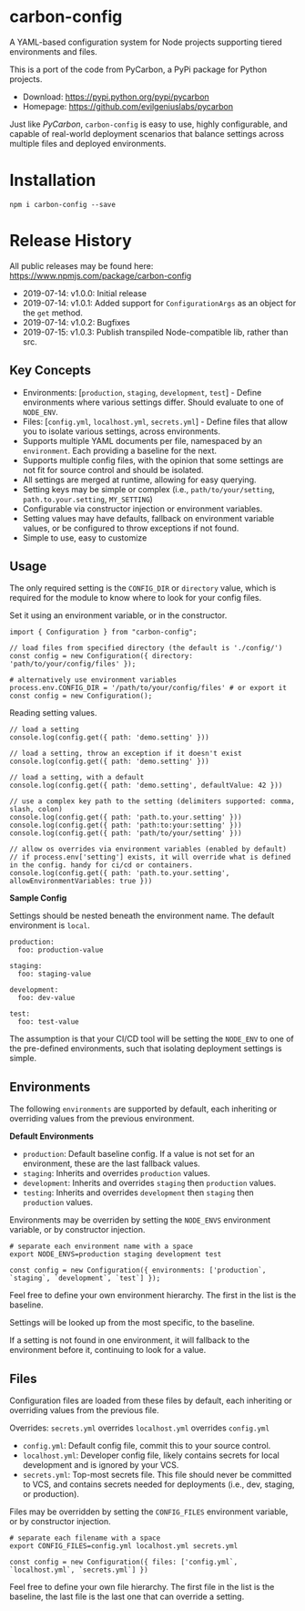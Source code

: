 # carbon-config
A YAML-based configuration system for Node projects supporting tiered environments and files.

This is a port of the code from PyCarbon, a PyPi package for Python projects.
* Download: https://pypi.python.org/pypi/pycarbon
* Homepage: https://github.com/evilgeniuslabs/pycarbon

Just like *PyCarbon*, `carbon-config` is easy to use, highly configurable, and capable of real-world deployment scenarios that balance settings across multiple files and deployed environments.

# Installation
`npm i carbon-config --save`

# Release History

All public releases may be found here: https://www.npmjs.com/package/carbon-config

* 2019-07-14: v1.0.0: Initial release
* 2019-07-14: v1.0.1: Added support for `ConfigurationArgs` as an object for the `get` method.
* 2019-07-14: v1.0.2: Bugfixes
* 2019-07-15: v1.0.3: Publish transpiled Node-compatible lib, rather than src.

## Key Concepts

* Environments: [`production`, `staging`, `development`, `test`] - Define environments where various settings differ. Should evaluate to one of `NODE_ENV`.
* Files: [`config.yml`, `localhost.yml`, `secrets.yml`] - Define files that allow you to isolate various settings, across environments.
* Supports multiple YAML documents per file, namespaced by an `environment`. Each providing a baseline for the next.
* Supports multiple config files, with the opinion that some settings are not fit for source control and should be isolated.
* All settings are merged at runtime, allowing for easy querying.
* Setting keys may be simple or complex (i.e., `path/to/your/setting`, `path.to.your.setting`, `MY_SETTING`)
* Configurable via constructor injection or environment variables.
* Setting values may have defaults, fallback on environment variable values, or be configured to throw exceptions if not found.
* Simple to use, easy to customize

## Usage

The only required setting is the `CONFIG_DIR` or `directory` value, which is required for the module to  know where to look for your config files.

Set it using an environment variable, or in the constructor.

```
import { Configuration } from "carbon-config";

// load files from specified directory (the default is './config/')
const config = new Configuration({ directory: 'path/to/your/config/files' });

# alternatively use environment variables
process.env.CONFIG_DIR = '/path/to/your/config/files' # or export it
const config = new Configuration();
```

Reading setting values.

```
// load a setting
console.log(config.get({ path: 'demo.setting' }))

// load a setting, throw an exception if it doesn't exist
console.log(config.get({ path: 'demo.setting' }))

// load a setting, with a default
console.log(config.get({ path: 'demo.setting', defaultValue: 42 }))

// use a complex key path to the setting (delimiters supported: comma, slash, colon)
console.log(config.get({ path: 'path.to.your.setting' }))
console.log(config.get({ path: 'path:to:your:setting' }))
console.log(config.get({ path: 'path/to/your/setting' }))

// allow os overrides via environment variables (enabled by default)
// if process.env['setting'] exists, it will override what is defined in the config. handy for ci/cd or containers.
console.log(config.get({ path: 'path.to.your.setting', allowEnvironmentVariables: true }))
```

**Sample Config**

Settings should be nested beneath the environment name. The default environment is `local`.

```
production:
  foo: production-value

staging:
  foo: staging-value

development:
  foo: dev-value
 
test:
  foo: test-value
```

The assumption is that your CI/CD tool will be setting the `NODE_ENV` to one of the pre-defined environments, such that isolating deployment settings is simple.

## Environments

The following `environments` are supported by default, each inheriting or overriding values from the previous environment.

**Default Environments**

* `production`: Default baseline config. If a value is not set for an environment, these are the last fallback values.
* `staging`: Inherits and overrides `production` values.
* `development`: Inherits and overrides `staging` then `production` values.
* `testing`: Inherits and overrides `development` then `staging` then `production` values.

Environments may be overriden by setting the `NODE_ENVS` environment variable, or by constructor injection.

```
# separate each environment name with a space
export NODE_ENVS=production staging development test
```

```
const config = new Configuration({ environments: ['production`, `staging`, `development`, `test`] });
```

Feel free to define your own environment hierarchy. The first in the list is the baseline. 

Settings will be looked up from the most specific, to the baseline.

If a setting is not found in one environment, it will fallback to the environment before it, continuing to look for a value.

## Files

Configuration files are loaded from these files by default, each inheriting or overriding values from the previous file.

Overrides: `secrets.yml` overrides `localhost.yml` overrides `config.yml`

* `config.yml`: Default config file, commit this to your source control.
* `localhost.yml`: Developer config file, likely contains secrets for local development and is ignored by your VCS.
* `secrets.yml`: Top-most secrets file. This file should never be committed to VCS, and contains secrets needed for deployments (i.e., dev, staging, or production).

Files may be overridden by setting the `CONFIG_FILES` environment variable, or by constructor injection.

```
# separate each filename with a space
export CONFIG_FILES=config.yml localhost.yml secrets.yml
```

```
const config = new Configuration({ files: ['config.yml`, `localhost.yml`, `secrets.yml`] })
```

Feel free to define your own file hierarchy. The first file in the list is the baseline, the last file is the last one that can override a setting.
